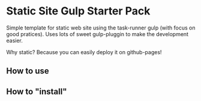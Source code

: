 # Static Site Gulp Starter Pack

Simple template for static web site using the task-runner gulp (with focus on good pratices). Uses lots of sweet 
gulp-pluggin to make the development easier.

Why static? Because you can easily deploy it on github-pages!

## How to use


## How to "install"